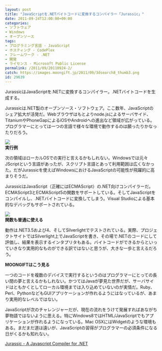 ```yaml
---
layout: post
title: "JavaScriptを.NETバイトコードに変換するコンパイラー「Jurassic」"
date: 2011-09-24T12:00:00+09:00
categories:
- ソフトウェア
- Windows
- オープンソース
tags: 
- プログラミング言語 - JavaScript
- ホスティング - CodePlex
- フレームワーク - .NET
- 開発
- ライセンス - Microsoft Public License
permalink: /2011/09/20110924-2/
catch: https://images.moongift.jp/2011/09/3dsearch8_thumb3.png
id: 29639
---
```

JurassicはJavaScriptを.NETに変換するコンパイラー。.NETバイトコードを生成する。

  

Jurassicは.NET製のオープンソース・ソフトウェア。ここ数年、JavaScriptのシェア拡大が活発だ。Webブラウザはもとよりnode.jsによるサーバサイド、TitaniumやPhoneGapによるiOSやAndroidへの進出など領域が広がっている。プログラマーにとっては一つの言語で様々な環境で動作するのは願ったりかなったりだろう。

  

[![](https://images.moongift.jp/2011/09/3dsearch7_thumb.png)](https://images.moongift.jp/2011/09/3dsearch72.png)  
**実行例**

  

次の領域はローカルOSでの実行と言えるかもしれない。Windowsでは元々JScriptという言語があったが、スクリプト言語とあって利用範囲は広くなかった。だがJurassicを使えばWindowsにおけるJavaScriptの可能性が飛躍的に高まりそうだ。

  
<!--more-->  

JurassicはJavaScript（正確にはECMAScript）の.NET向けコンパイラーだ。ECMAScript3とECMAScript5の関数をサポートしている。そしてJavaScriptをコンパイルし、.NETバイトコードに変換してしまう。Visual Studioによる基本的なデバッグもサポートされている。

  

[![](https://images.moongift.jp/2011/09/3dsearch8_thumb3.png)](https://images.moongift.jp/2011/09/3dsearch83.png)  
**関数も普通に使える**

  

動作は.NET3.5および4、そしてSilverlightでテストされている。実際、プロジェクトサイトではSilverlight上でJavaScriptを書き、その場で.NETのコードにして評価し、結果を表示するインタプリタもある。バイトコードができるからといっていきなり実用的なものができる訳ではないと思うが、大きな一歩と言えるだろう。

  
  
  

**MOONGIFTはこう見る**

  

一つのコードを複数のデバイスで実行するというのはプログラマーにとっての長い間の夢と言えるかもしれない。かつてはJavaが夢見た世界だが、サーバサイドはともかくとしてローカル環境までは入り込めていないのが実情だ。Ruby、Perl、PythonなどもGUIアプリケーションが作れるようにはなっているが、あまり実用的なレベルではない。

  

JavaScriptが次のチャレンジャーだが、現在の流れをうけて発展すればあながち夢物語ではないように思える。特にWindows8ではHTML/JavaScriptでもアプリケーションが作れるようになっている。Mac OSXにはWidgetのような環境もある。まだまだ道は遠いが、JavaScriptの習得がプログラマーの必須条件になる日がくるかも知れない。

  

[Jurassic - A Javascript Compiler for .NET](http://jurassic.codeplex.com/)

